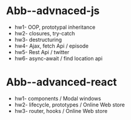 # Abb--advnaced-js
- hw1- OOP, prototypal inheritance
- hw2- closures, try-catch
- hw3- destructuring
- hw4- Ajax, fetch Api / episode
- hw5- Rest Api / twitter
- hw6- async-await / find location api
# Abb--advanced-react
- hw1- components / Modal windows
- hw2- lifecycle, prototypes / Online Web store
- hw3- router, hooks / Online Web store

